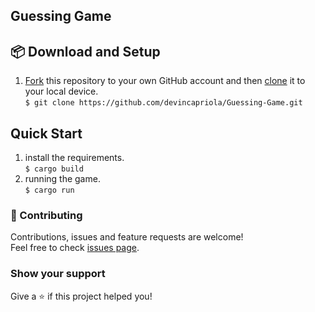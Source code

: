 ## Guessing Game

## :package: Download and Setup
1. [Fork](https://help.github.com/articles/fork-a-repo/) this repository to your own GitHub account and then [clone](https://help.github.com/articles/cloning-a-repository/) it to your local device. <br /> 
`$ git clone https://github.com/devincapriola/Guessing-Game.git`

## Quick Start
1. install the requirements. <br /> 
`$ cargo build`
2. running the game. <br /> 
`$ cargo run`

### :handshake: Contributing
Contributions, issues and feature requests are welcome!<br />Feel free to check [issues page](https://github.com/devincapriola/Guessing-Game/issues).

### Show your support
Give a :star: if this project helped you!
